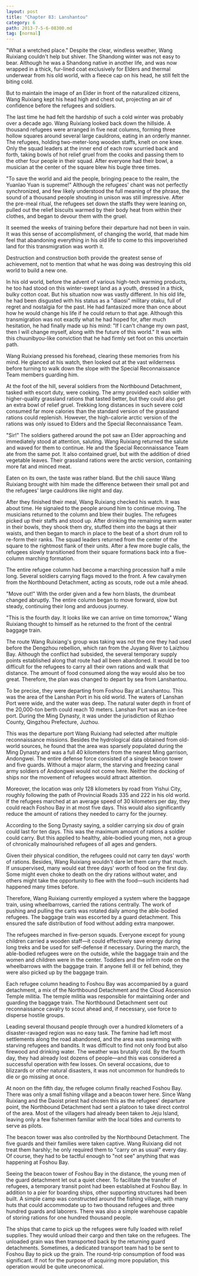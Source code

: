 ```yaml
---
layout: post
title: "Chapter 83: Lanshantou"
category: 6
path: 2013-7-5-6-08300.md
tag: [normal]
---
```


"What a wretched place." Despite the clear, windless weather, Wang Ruixiang couldn't help but shiver. The Shandong winter was not easy to bear. Although he was a Shandong native in another life, and was now wrapped in a thick, fur-lined coat exclusively for Elders and thermal underwear from his old world, with a fleece cap on his head, he still felt the biting cold.

But to maintain the image of an Elder in front of the naturalized citizens, Wang Ruixiang kept his head high and chest out, projecting an air of confidence before the refugees and soldiers.

The last time he had felt the hardship of such a cold winter was probably over a decade ago. Wang Ruixiang looked back down the hillside. A thousand refugees were arranged in five neat columns, forming three hollow squares around several large cauldrons, eating in an orderly manner. The refugees, holding two-meter-long wooden staffs, knelt on one knee. Only the squad leaders at the inner end of each row scurried back and forth, taking bowls of hot relief gruel from the cooks and passing them to the other four people in their squad. After everyone had their bowl, a musician at the center of the square blew his bugle three times.

"To save the world and aid the people, bringing peace to the realm, the Yuanlao Yuan is supreme!" Although the refugees' chant was not perfectly synchronized, and few likely understood the full meaning of the phrase, the sound of a thousand people shouting in unison was still impressive. After the pre-meal ritual, the refugees set down the staffs they were leaning on, pulled out the relief biscuits warmed by their body heat from within their clothes, and began to devour them with the gruel.

It seemed the weeks of training before their departure had not been in vain. It was this sense of accomplishment, of changing the world, that made him feel that abandoning everything in his old life to come to this impoverished land for this transmigration was worth it.

Destruction and construction both provide the greatest sense of achievement, not to mention that what he was doing was destroying this old world to build a new one.

In his old world, before the advent of various high-tech warming products, he too had stood on this winter-swept land as a youth, dressed in a thick, bulky cotton coat. But his situation now was vastly different. In his old life, he had been disgusted with his status as a "diaosi" military otaku, full of regret and nostalgia for the past. He had fantasized more than once about how he would change his life if he could return to that age. Although this transmigration was not exactly what he had hoped for, after much hesitation, he had finally made up his mind: "If I can't change my own past, then I will change myself, along with the future of this world." It was with this chuunibyou-like conviction that he had firmly set foot on this uncertain path.

Wang Ruixiang pressed his forehead, clearing these memories from his mind. He glanced at his watch, then looked out at the vast wilderness before turning to walk down the slope with the Special Reconnaissance Team members guarding him.

At the foot of the hill, several soldiers from the Northbound Detachment, tasked with escort duty, were cooking. The army provided each soldier with higher-quality grassland rations that tasted better, but they could also get an extra bowl of relief gruel. Trekking long distances in such severe cold consumed far more calories than the standard version of the grassland rations could replenish. However, the high-calorie arctic version of the rations was only issued to Elders and the Special Reconnaissance Team.

"Sir!" The soldiers gathered around the pot saw an Elder approaching and immediately stood at attention, saluting. Wang Ruixiang returned the salute and waved for them to continue. He and the Special Reconnaissance Team ate from the same pot. It also contained gruel, but with the addition of dried vegetable leaves. Their grassland rations were the arctic version, containing more fat and minced meat.

Eaten on its own, the taste was rather bland. But the chili sauce Wang Ruixiang brought with him made the difference between their small pot and the refugees' large cauldrons like night and day.

After they finished their meal, Wang Ruixiang checked his watch. It was about time. He signaled to the people around him to continue moving. The musicians returned to the column and blew their bugles. The refugees picked up their staffs and stood up. After drinking the remaining warm water in their bowls, they shook them dry, stuffed them into the bags at their waists, and then began to march in place to the beat of a short drum roll to re-form their ranks. The squad leaders returned from the center of the square to the rightmost flank of their units. After a few more bugle calls, the refugees slowly transitioned from their square formations back into a five-column marching formation.

The entire refugee column had become a marching procession half a mile long. Several soldiers carrying flags moved to the front. A few cavalrymen from the Northbound Detachment, acting as scouts, rode out a mile ahead.

"Move out!" With the order given and a few horn blasts, the drumbeat changed abruptly. The entire column began to move forward, slow but steady, continuing their long and arduous journey.

"This is the fourth day. It looks like we can arrive on time tomorrow," Wang Ruixiang thought to himself as he returned to the front of the central baggage train.

The route Wang Ruixiang's group was taking was not the one they had used before the Dengzhou rebellion, which ran from the Juyang River to Laizhou Bay. Although the conflict had subsided, the several temporary supply points established along that route had all been abandoned. It would be too difficult for the refugees to carry all their own rations and walk that distance. The amount of food consumed along the way would also be too great. Therefore, the plan was changed to depart by sea from Lanshantou.

To be precise, they were departing from Foshou Bay at Lanshantou. This was the area of the Lanshan Port in his old world. The waters of Lanshan Port were wide, and the water was deep. The natural water depth in front of the 20,000-ton berth could reach 10 meters. Lanshan Port was an ice-free port. During the Ming Dynasty, it was under the jurisdiction of Rizhao County, Qingzhou Prefecture, Juzhou.

This was the departure port Wang Ruixiang had selected after multiple reconnaissance missions. Besides the hydrological data obtained from old-world sources, he found that the area was sparsely populated during the Ming Dynasty and was a full 40 kilometers from the nearest Ming garrison, Andongwei. The entire defense force consisted of a single beacon tower and five guards. Without a major alarm, the starving and freezing canal army soldiers of Andongwei would not come here. Neither the docking of ships nor the movement of refugees would attract attention.

Moreover, the location was only 128 kilometers by road from Yishui City, roughly following the path of Provincial Roads 335 and 222 in his old world. If the refugees marched at an average speed of 30 kilometers per day, they could reach Foshou Bay in at most five days. This would also significantly reduce the amount of rations they needed to carry for the journey.

According to the Song Dynasty saying, a soldier carrying six *dou* of grain could last for ten days. This was the maximum amount of rations a soldier could carry. But this applied to healthy, able-bodied young men, not a group of chronically malnourished refugees of all ages and genders.

Given their physical condition, the refugees could not carry ten days' worth of rations. Besides, Wang Ruixiang wouldn't dare let them carry that much. If unsupervised, many would eat three days' worth of food on the first day. Some might even choke to death on the dry rations without water, and others might take the opportunity to flee with the food—such incidents had happened many times before.

Therefore, Wang Ruixiang currently employed a system where the baggage train, using wheelbarrows, carried the rations centrally. The work of pushing and pulling the carts was rotated daily among the able-bodied refugees. The baggage train was escorted by a guard detachment. This ensured the safe distribution of food without adding extra manpower.

The refugees marched in five-person squads. Everyone except for young children carried a wooden staff—it could effectively save energy during long treks and be used for self-defense if necessary. During the march, the able-bodied refugees were on the outside, while the baggage train and the women and children were in the center. Toddlers and the infirm rode on the wheelbarrows with the baggage train. If anyone fell ill or fell behind, they were also picked up by the baggage train.

Each refugee column heading to Foshou Bay was accompanied by a guard detachment, a mix of the Northbound Detachment and the Cloud Ascension Temple militia. The temple militia was responsible for maintaining order and guarding the baggage train. The Northbound Detachment sent out reconnaissance cavalry to scout ahead and, if necessary, use force to disperse hostile groups.

Leading several thousand people through over a hundred kilometers of a disaster-ravaged region was no easy task. The famine had left most settlements along the road abandoned, and the area was swarming with starving refugees and bandits. It was difficult to find not only food but also firewood and drinking water. The weather was brutally cold. By the fourth day, they had already lost dozens of people—and this was considered a successful operation with few losses. On several occasions, due to blizzards or other natural disasters, it was not uncommon for hundreds to die or go missing at once.

At noon on the fifth day, the refugee column finally reached Foshou Bay. There was only a small fishing village and a beacon tower here. Since Wang Ruixiang and the Daoist priest had chosen this as the refugees' departure point, the Northbound Detachment had sent a platoon to take direct control of the area. Most of the villagers had already been taken to Jeju Island, leaving only a few fishermen familiar with the local tides and currents to serve as pilots.

The beacon tower was also controlled by the Northbound Detachment. The five guards and their families were taken captive. Wang Ruixiang did not treat them harshly; he only required them to "carry on as usual" every day. Of course, they had to be tactful enough to "not see" anything that was happening at Foshou Bay.

Seeing the beacon tower of Foshou Bay in the distance, the young men of the guard detachment let out a quiet cheer. To facilitate the transfer of refugees, a temporary transit point had been established at Foshou Bay. In addition to a pier for boarding ships, other supporting structures had been built. A simple camp was constructed around the fishing village, with many huts that could accommodate up to two thousand refugees and three hundred guards and laborers. There was also a simple warehouse capable of storing rations for one hundred thousand people.

The ships that came to pick up the refugees were fully loaded with relief supplies. They would unload their cargo and then take on the refugees. The unloaded grain was then transported back by the returning guard detachments. Sometimes, a dedicated transport team had to be sent to Foshou Bay to pick up the grain. The round-trip consumption of food was significant. If not for the purpose of acquiring more population, this operation would be quite uneconomical.